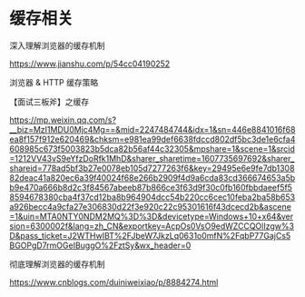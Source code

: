 # 缓存相关



深入理解浏览器的缓存机制

https://www.jianshu.com/p/54cc04190252



浏览器 & HTTP 缓存策略



【面试三板斧】之缓存

https://mp.weixin.qq.com/s?__biz=MzI1MDU0Mjc4Mg==&mid=2247484744&idx=1&sn=446e8841016f68ea8f157f912e620469&chksm=e981ea99def6638fdccd802df5bc3de1e6cfa4608985c673f5003823b5dca82b56af44c32305&mpshare=1&scene=1&srcid=1212VV43vS9eYfzDoRfk1MhD&sharer_sharetime=1607735697692&sharer_shareid=778ad5bf3b27e0078eb105d7277263f6&key=29495e6e9fe7db130882deac41a820ec6a39f40024f68e266b2909f4d9a6cda83cd366674653a5bb9e470a666b8d2c3f84567abeeb87b866ce3f63d9f30c0fb160fbbdaeef5f58594678380cba4f37cd12ba8b964904dcc54b220cc6cec10feba2ba58b653a926becc4a9cfa27e306830d22f3e920c22c95301616f43dcecd2b&ascene=1&uin=MTA0NTY0NDM2MQ%3D%3D&devicetype=Windows+10+x64&version=6300002f&lang=zh_CN&exportkey=AcpOs0VsO9edWZCCQOlIzgw%3D&pass_ticket=J2WTHwIBT%2FJbeW7JkzLq0631o0mfN%2FqbP77GajCs5BGOPgD7rmOGeIBuggO%2FztSy&wx_header=0



彻底理解浏览器的缓存机制

https://www.cnblogs.com/duiniweixiao/p/8884274.html